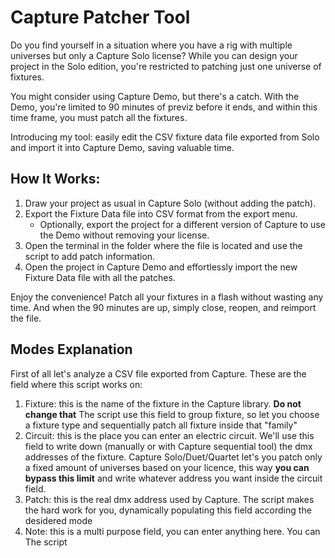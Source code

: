 ﻿# Capture Patcher Tool

Do you find yourself in a situation where you have a rig with multiple universes but only a Capture Solo license? While you can design your project in the Solo edition, you're restricted to patching just one universe of fixtures.

You might consider using Capture Demo, but there's a catch. With the Demo, you're limited to 90 minutes of previz before it ends, and within this time frame, you must patch all the fixtures.

Introducing my tool: easily edit the CSV fixture data file exported from Solo and import it into Capture Demo, saving valuable time.

## How It Works:

1. Draw your project as usual in Capture Solo (without adding the patch).
2. Export the Fixture Data file into CSV format from the export menu.
   - Optionally, export the project for a different version of Capture to use the Demo without removing your license.
3. Open the terminal in the folder where the file is located and use the script to add patch information.
4. Open the project in Capture Demo and effortlessly import the new Fixture Data file with all the patches.

Enjoy the convenience! Patch all your fixtures in a flash without wasting any time. And when the 90 minutes are up, simply close, reopen, and reimport the file.

## Modes Explanation

First of all let's analyze a CSV file exported from Capture. These are the field where this script works on:
1. Fixture: this is the name of the fixture in the Capture library. **Do not change that** The script use this field to group fixture, so let you choose a fixture type and sequentially patch all fixture inside that "family"
2. Circuit: this is the place you can enter an electric circuit. We'll use this field to write down (manually or with Capture sequential tool) the dmx addresses of the fixture. Capture Solo/Duet/Quartet let's you patch only a fixed amount of universes based on your licence, this way **you can bypass this limit** and write whatever address you want inside the circuit field. 
3. Patch: this is the real dmx address used by Capture. The script makes the hard work for you, dynamically populating this field according the desidered mode 
4. Note: this is a multi purpose field, you can enter anything here. You can The script 
